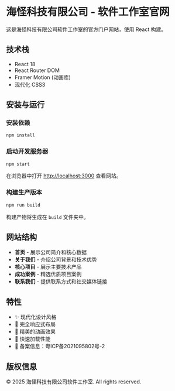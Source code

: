 # 海怪科技有限公司 - 软件工作室官网

这是海怪科技有限公司软件工作室的官方门户网站，使用 React 构建。

## 技术栈

- React 18
- React Router DOM
- Framer Motion (动画库)
- 现代化 CSS3

## 安装与运行

### 安装依赖

```bash
npm install
```

### 启动开发服务器

```bash
npm start
```

在浏览器中打开 [http://localhost:3000](http://localhost:3000) 查看网站。

### 构建生产版本

```bash
npm run build
```

构建产物将生成在 `build` 文件夹中。

## 网站结构

- **首页** - 展示公司简介和核心数据
- **关于我们** - 介绍公司背景和技术优势
- **核心项目** - 展示主要技术产品
- **成功案例** - 精选优质项目案例
- **联系我们** - 提供联系方式和社交媒体链接

## 特性

- ✨ 现代化设计风格
- 📱 完全响应式布局
- 🎨 精美的动画效果
- 🚀 快速加载性能
- 🔗 备案信息：粤ICP备2021095802号-2

## 版权信息

© 2025 海怪科技有限公司软件工作室. All rights reserved.


